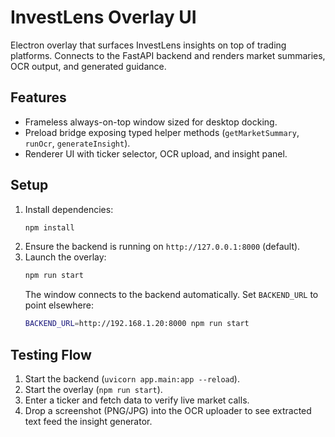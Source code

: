# InvestLens Overlay UI

Electron overlay that surfaces InvestLens insights on top of trading platforms. Connects to the FastAPI backend and renders market summaries, OCR output, and generated guidance.

## Features

- Frameless always-on-top window sized for desktop docking.
- Preload bridge exposing typed helper methods (`getMarketSummary`, `runOcr`, `generateInsight`).
- Renderer UI with ticker selector, OCR upload, and insight panel.

## Setup

1. Install dependencies:
   ```bash
   npm install
   ```
2. Ensure the backend is running on `http://127.0.0.1:8000` (default).
3. Launch the overlay:
   ```bash
   npm run start
   ```
   The window connects to the backend automatically. Set `BACKEND_URL` to point elsewhere:
   ```bash
   BACKEND_URL=http://192.168.1.20:8000 npm run start
   ```

## Testing Flow

1. Start the backend (`uvicorn app.main:app --reload`).
2. Start the overlay (`npm run start`).
3. Enter a ticker and fetch data to verify live market calls.
4. Drop a screenshot (PNG/JPG) into the OCR uploader to see extracted text feed the insight generator.

